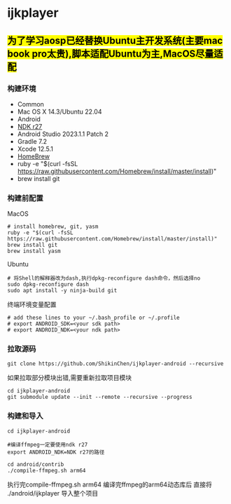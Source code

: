 # ijkplayer 

## <mark>为了学习aosp已经替换Ubuntu主开发系统(主要mac book pro太贵),脚本适配Ubuntu为主,MacOS尽量适配</mark>

### 构建环境
- Common
 - Mac OS X 14.3/Ubuntu 22.04
- Android
 - [NDK r27](https://github.com/android/ndk/wiki/Unsupported-Downloads)
 - Android Studio 2023.1.1 Patch 2
 - Gradle 7.2
 - Xcode 12.5.1
- [HomeBrew](http://brew.sh)
 - ruby -e "$(curl -fsSL https://raw.githubusercontent.com/Homebrew/install/master/install)"
 - brew install git


### 构建前配置
MacOS
```
# install homebrew, git, yasm
ruby -e "$(curl -fsSL https://raw.githubusercontent.com/Homebrew/install/master/install)"
brew install git
brew install yasm
```
Ubuntu
```
# 将Shell的解释器改为dash,执行dpkg-reconfigure dash命令，然后选择no
sudo dpkg-reconfigure dash
sudo apt install -y ninja-build git
```

终端环境变量配置
```
# add these lines to your ~/.bash_profile or ~/.profile
# export ANDROID_SDK=<your sdk path>
# export ANDROID_NDK=<your ndk path>

```
### 拉取源码
```
git clone https://github.com/ShikinChen/ijkplayer-android --recursive
```
如果拉取部分模块出错,需要重新拉取项目模块
```
cd ijkplayer-android
git submodule update --init --remote --recursive --progress
```

### 构建和导入
```
cd ijkplayer-android

#编译ffmpeg一定要使用ndk r27
export ANDROID_NDK=NDK r27的路径

cd android/contrib
./compile-ffmpeg.sh arm64

```
执行完compile-ffmpeg.sh arm64 编译完ffmpeg的arm64动态库后 直接将 ./android/ijkplayer 导入整个项目



